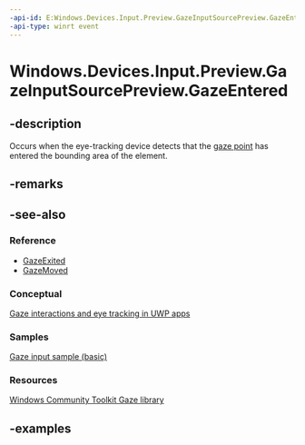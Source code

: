 ```yaml
---
-api-id: E:Windows.Devices.Input.Preview.GazeInputSourcePreview.GazeEntered
-api-type: winrt event
---
```


<!-- Event syntax.
public event TypedEventHandler GazeEntered<GazeInputSourcePreview, GazeEnteredPreviewEventArgs>
-->

# Windows.Devices.Input.Preview.GazeInputSourcePreview.GazeEntered

## -description

Occurs when the eye-tracking device detects that the [gaze point](gazepointpreview.md) has entered the bounding area of the element.

## -remarks

## -see-also

### Reference

- [GazeExited](gazeinputsourcepreview_gazeexited.md)
- [GazeMoved](gazeinputsourcepreview_gazemoved.md)

### Conceptual

[Gaze interactions and eye tracking in UWP apps](https://docs.microsoft.com/windows/uwp/design/input/gaze-interactions)

### Samples

[Gaze input sample (basic)](https://github.com/MicrosoftDocs/windows-topic-specific-samples/archive/uwp-gazeinput-basic.zip)

### Resources

[Windows Community Toolkit Gaze library](https://docs.microsoft.com/windows/uwpcommunitytoolkit/gaze/gazeinteractionlibrary)

## -examples
